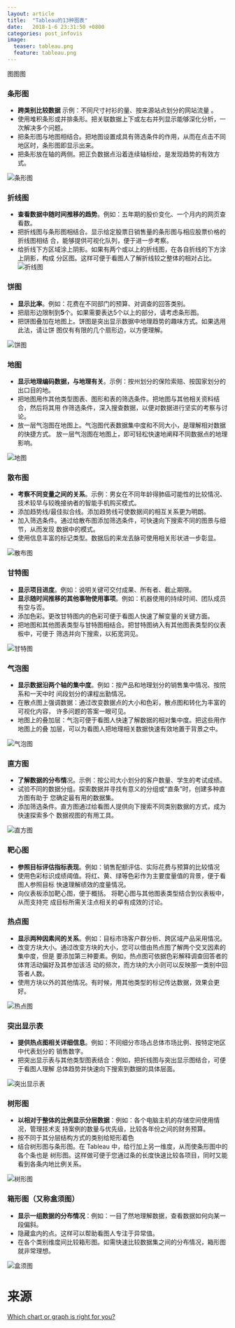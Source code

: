 ```yaml
---
layout: article
title:  "Tableau的13种图表"
date:   2018-1-6 23:31:50 +0800
categories: post_infovis
image:
  teaser: tableau.png
  feature: tableau.png
---
```

图图图

  
### 条形图
- **跨类别比较数据** 示例：不同尺寸衬衫的量、按来源站点划分的网站流量
。
- 使用堆积条形或并排条形。把关联数据上下或左右并列显示能够深化分析，一次解决多个问题。
- 把条形图与地图相结合。把地图设置成具有筛选条件的作用，从而在点击不同地区时，条形图即显示出来。
- 把条形放在轴的两侧。把正负数据点沿着连续轴标绘，是发现趋势的有效方式。
  
![条形图](https://timgsa.baidu.com/timg?image&quality=80&size=b9999_10000&sec=1515260417005&di=7000a4deead02f363afd1b014d354296&imgtype=0&src=http%3A%2F%2Fwww.shangxilog.com%2Fupload%2F%25E5%2590%2584%25E4%25B8%25AA%25E7%259C%2581%25E4%25BB%25BD%25E7%259A%2584%25E8%25BF%2590%25E8%25B4%25B9%25EF%25BC%2588%25E6%259D%25A1%25E5%25BD%25A2%25E5%259B%25BE%25EF%25BC%2589.jpg)  
### 折线图
- **查看数据中随时间推移的趋势**。例如：五年期的股价变化、一个月内的网页查看数。  
- 把折线图与条形图相结合。显示给定股票日销售量的条形图与相应股票价格的折线图相结
合，能够提供可视化队列，便于进一步考察。
- 给折线下方区域涂上阴影。如果有两个或以上的折线图，在各自折线的下方涂上阴影，构成
分区图。这样可便于看图人了解折线较之整体的相对占比。   
![折线图](https://timgsa.baidu.com/timg?image&quality=80&size=b9999_10000&sec=1515260592275&di=c13a0eb4d198454be153856648b677de&imgtype=0&src=http%3A%2F%2Fimages2015.cnblogs.com%2Fblog%2F1131167%2F201703%2F1131167-20170321234448596-382044984.png)  
### 饼图  
- **显示比率**。例如：花费在不同部门的预算、对调查的回答类别。
- 把扇形边限制到**5**个。如果需要表达5个以上的部分，请考虑条形图。  
- 把饼图叠加在地图上。饼图是突出显示数据中地理趋势的趣味方式。如果选用此法，请让饼
图仅有有限的几个扇形边，以方便理解。  
  
![饼图](https://timgsa.baidu.com/timg?image&quality=80&size=b9999_10000&sec=1515260949484&di=fc05599d568d14719558ff6ccd630076&imgtype=0&src=http%3A%2F%2Fn1.itc.cn%2Fimg8%2Fwb%2Frecom%2F2016%2F06%2F24%2F146675620625012098.JPEG)
### 地图
- **显示地理编码数据，与地理有关**。示例：按州划分的保险索赔、按国家划分的出口目的地。
- 把地图用作其他类型图表、图形和表的筛选条件。把地图与其他相关资料结合，然后将其用
作筛选条件，深入搜查数据，以便对数据进行坚实的考察与讨论。
- 放一层气泡图在地图上。气泡图代表数据集中度和不同大小，是理解相对数据的快捷方式。
放一层气泡图在地图上，即可轻松快速地阐释不同数据点的地理影响。 
  
![地图](https://timgsa.baidu.com/timg?image&quality=80&size=b9999_10000&sec=1515261046899&di=cc15fa44eed759861732290243528009&imgtype=0&src=http%3A%2F%2Fimage.evget.com%2Fimages%2Farticle%2F2015%2Fkeshihua32.png)  
### 散布图
- **考察不同变量之间的关系**。示例：男女在不同年龄得肺癌可能性的比较情况、技术较早与较晚接纳者的智能手机购买模式。  
- 添加趋势线/最佳拟合线。添加趋势线可使数据间的相互关系更为明朗。
- 加入筛选条件。通过给散布图添加筛选条件，可快速向下搜索不同的图景与细节，从而发现
数据中的模式。
- 使用信息丰富的标记类型。数据后的来龙去脉可使用相关形状进一步彰显。    
  
![散布图](https://timgsa.baidu.com/timg?image&quality=80&size=b9999_10000&sec=1515261132742&di=468a3ea87829f91c236e7275d3d120a7&imgtype=0&src=http%3A%2F%2F5b0988e595225.cdn.sohucs.com%2Fimages%2F20171018%2F25522ba023334ac58701b1f370a1fcdb.png)  
### 甘特图 
- **显示项目进度**。例如：说明关键可交付成果、所有者、截止期限。
- **显示随时间推移的其他事物使用事项**。例如：机器使用的持续时间、团队成员有空与否。 
-  添加色彩。更改甘特图内的色彩可便于看图人快速了解变量的关键方面。
- 把地图和其他图表类型与甘特图相结合。把甘特图纳入有其他图表类型的仪表板中，可便于
筛选并向下搜索，以拓宽洞见。   
  
![甘特图](http://www.mianfeiwendang.com/pic/6f948f2600f97831ba01b674/1-540-png_6_0_0_0_0_0_0_892.979_1262.879-893-0-251-893.jpg)  
### 气泡图
- **显示数据沿两个轴的集中度**。例如：按产品和地理划分的销售集中情况、按院系和一天中时
间段划分的课程出勤情况。
- 在散点图上强调数据：通过改变数据点的大小和色彩，散点图和转化为丰富的可视化内容，
许多问题的答案一眼可见。
- 地图上的叠加层：气泡可便于看图人快速了解数据的相对集中度。把这些用作地图上的叠
加层，可以为看图人把地理相关数据快速有效地置于背景之中。   
  
![气泡图](https://timgsa.baidu.com/timg?image&quality=80&size=b9999_10000&sec=1515261574627&di=371b849a2e0e86e6cc3cc50a9d333c77&imgtype=0&src=http%3A%2F%2Fwww.qast.com%2Fproduct%2Fcommon%2Fupload%2F2016%2F06%2F17%2F133139l8.jpg)  
### 直方图  
- **了解数据的分布情**况。示例：按公司大小划分的客户数量、学生的考试成绩。
- 试验不同的数据分组。探索数据并寻找有意义的分组或“直条”时，创建多种直方图有助于
您确定最有用的数据集。
- 添加筛选条件。直方图通过给看图人提供向下搜索不同类别数据的方式，成为快速探索多个
数据视图的有用工具。  
  
![直方图](https://timgsa.baidu.com/timg?image&quality=80&size=b9999_10000&sec=1515261719407&di=651bd06d059249fd2717675c0d140f26&imgtype=0&src=http%3A%2F%2Fe.hiphotos.baidu.com%2Fzhidao%2Fpic%2Fitem%2F9358d109b3de9c824d56ca216981800a19d84368.jpg)  
### 靶心图
- **参照目标评估指标表现**。例如：销售配额评估、实际花费与预算的比较情况  
- 使用色彩标识成绩阈值。将红、黄、绿等色彩作为主要度量值的背景，便于看图人参照目标
快速理解绩效的度量情况。
- 向仪表板添加靶心图，便于概括。 将靶心图与其他图表类型结合到仪表板中，从而支持完
成目标所需关注点相关的卓有成效的讨论。  
### 热点图
- **显示两种因素间的关系**。例如：目标市场客户群分析、跨区域产品采用情况。
- 改变方块大小。通过改变方块的大小，您可以借由热点图了解两个交叉因素的集中度，但是
要添加第三种要素。例如，热点图可依据色彩解释调查回答者的体育活动偏好及其参加该活
动的频次，而方块的大小则可以反映那一类别中回答者人数。
- 使用方块以外的其他情况。有时候，用其他类型的标记传达数据，效果会更好。   
 
![热点图](https://timgsa.baidu.com/timg?image&quality=80&size=b9999_10000&sec=1515262141935&di=2e76a3c0e99120d4c3bffd595d1530d7&imgtype=jpg&src=http%3A%2F%2Fimg3.imgtn.bdimg.com%2Fit%2Fu%3D1325575363%2C2883384904%26fm%3D214%26gp%3D0.jpg)  
### 突出显示表
- **提供热点图相关详细信息**。例如：不同细分市场占总体市场比例、按特定地区中代表划分的
销售数字。
- 把突出显示表与其他类型图表结合：例如，把折线图与突出显示图结合，可便于看图人理解
总体趋势并快速向下搜索到数据的具体层面。  
  
![突出显示表](https://timgsa.baidu.com/timg?image&quality=80&size=b9999_10000&sec=1515262228535&di=88b789d13fc0cfc5bc9e68893b896e1c&imgtype=0&src=http%3A%2F%2Fwww.mianfeiwendang.com%2Fpic%2Fc0639e41319709c0ac67ae12%2F94-810-jpg_6-1080-0-0-1080.jpg)  
### 树形图 
- **以相对于整体的比例显示分层数据**：例如：各个电脑主机的存储空间使用情况，管理技术支
持案例的数量与优先级，比较各年份之间的财务预算。
- 按不同于其分层结构方式的类别给矩形着色
- 结合树形图与条形图。在 Tableau 中，给行加上另一维度，从而使条形图中的各个条也是
树形图。这样做可便于您通过条的长度快速比较各项目，同时又能看到各条内地比例关系。  
  
![树形图](http://n1.itc.cn/img8/wb/recom/2017/05/06/149403732899890379.JPEG)  
### 箱形图（又称盒须图）
- **显示一组数据的分布情况**：例如：一目了然地理解数据，查看数据如何向某一段偏斜。
- 隐藏盒内的点。这样可以帮助看图人专注于异常值。
- 在各个类别维度间比较箱形图。如需快速比较数据集之间的分布情况，箱形图就非常理想。  
  
![盒须图](https://timgsa.baidu.com/timg?image&quality=80&size=b9999_10000&sec=1515857188&di=3a6a9ca5df75254ce8ec18c399f757ee&imgtype=jpg&er=1&src=http%3A%2F%2Fwww.cbdio.com%2Fimage%2Fattachement%2Fjpg%2Fsite2%2F20151223%2F3417eb9bbd9017e44c4c36.jpg)

# 来源
[ Which chart or graph is right for you?](https://www.tableau.com/sites/default/files/media/Whitepapers/which_chart_v6_chs.pdf)
